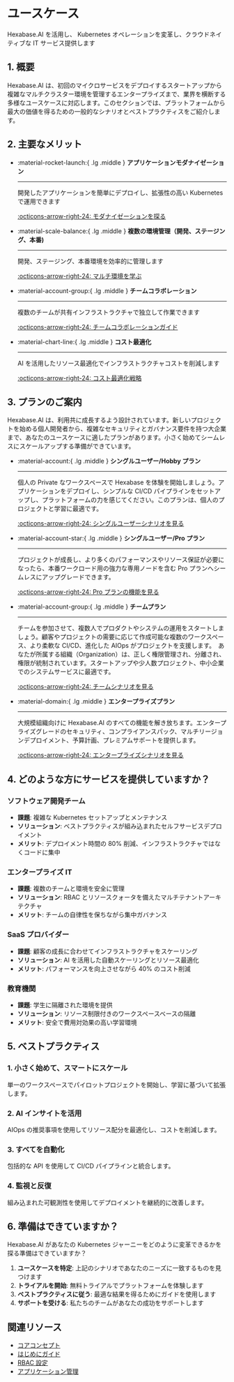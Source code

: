 # ユースケース

Hexabase.AI を活用し、 Kubernetes オペレーションを変革し、クラウドネイティブな IT サービス提供します

## 1. 概要

Hexabase.AI は、初回のマイクロサービスをデプロイするスタートアップから複雑なマルチクラスター環境を管理するエンタープライズまで、業界を横断する多様なユースケースに対応します。このセクションでは、プラットフォームから最大の価値を得るための一般的なシナリオとベストプラクティスをご紹介します。

## 2. 主要なメリット

<div class="grid cards" markdown>

- :material-rocket-launch:{ .lg .middle } **アプリケーションモダナイゼーション**

  ***

  開発したアプリケーションを簡単にデプロイし、拡張性の高い Kubernetes で運用できます

  [:octicons-arrow-right-24: モダナイゼーションを探る](on-premise-deployment.md)

- :material-scale-balance:{ .lg .middle } **複数の環境管理（開発、ステージング、本番)**

  ***

  開発、ステージング、本番環境を効率的に管理します

  [:octicons-arrow-right-24: マルチ環境を学ぶ](enterprise-plan.md)

- :material-account-group:{ .lg .middle } **チームコラボレーション**

  ***

  複数のチームが共有インフラストラクチャで独立して作業できます

  [:octicons-arrow-right-24: チームコラボレーションガイド](../aiops/ai-devops-use-cases.md)

- :material-chart-line:{ .lg .middle } **コスト最適化**

  ***

  AI を活用したリソース最適化でインフラストラクチャコストを削減します

  [:octicons-arrow-right-24: コスト最適化戦略](../aiops/index.md)

</div>

## 3. プランのご案内

Hexabase.AI は、利用共に成長するよう設計されています。新しいプロジェクトを始める個人開発者から、複雑なセキュリティとガバナンス要件を持つ大企業まで、あなたのユースケースに適したプランがあります。小さく始めてシームレスにスケールアップする準備ができています。

<div class="grid cards" markdown>

- :material-account:{ .lg .middle } **シングルユーザー/Hobby プラン**

  ***

  個人の Private なワークスペースで Hexabase を体験を開始しましょう。アプリケーションをデプロイし、シンプルな CI/CD パイプラインをセットアップし、プラットフォームの力を感じてください。このプランは、個人のプロジェクトと学習に最適です。

  [:octicons-arrow-right-24: シングルユーザーシナリオを見る](single-user-plan.md)

- :material-account-star:{ .lg .middle } **シングルユーザー/Pro プラン**

  ***

  プロジェクトが成長し、より多くのパフォーマンスやリソース保証が必要になったら、本番ワークロード用の強力な専用ノードを含む Pro プランへシームレスにアップグレードできます。

  [:octicons-arrow-right-24: Pro プランの機能を見る](single-user-plan.md#pro-プランの機能)

- :material-account-group:{ .lg .middle } **チームプラン**

  ***

  チームを参加させて、複数人でプロダクトやシステムの運用をスタートしましょう。顧客やプロジェクトの需要に応じて作成可能な複数のワークスペース、より柔軟な CI/CD、進化した AIOps がプロジェクトを支援します。　あなたが所属する組織（Organization）は、正しく権限管理され、分離され、権限が統制されています。スタートアップや少人数プロジェクト、中小企業でのシステムサービスに最適です。

  [:octicons-arrow-right-24: チームシナリオを見る](team-plan.md)

- :material-domain:{ .lg .middle } **エンタープライズプラン**

  ***

  大規模組織向けに Hexabase.AI のすべての機能を解き放ちます。エンタープライズグレードのセキュリティ、コンプライアンスパック、マルチリージョンデプロイメント、予算計画、プレミアムサポートを提供します。

  [:octicons-arrow-right-24: エンタープライズシナリオを見る](enterprise-plan.md)

</div>

## 4. どのような方にサービスを提供していますか？

### ソフトウェア開発チーム

- **課題**: 複雑な Kubernetes セットアップとメンテナンス
- **ソリューション**: ベストプラクティスが組み込まれたセルフサービスデプロイメント
- **メリット**: デプロイメント時間の 80% 削減、インフラストラクチャではなくコードに集中

### エンタープライズ IT

- **課題**: 複数のチームと環境を安全に管理
- **ソリューション**: RBAC とリソースクォータを備えたマルチテナントアーキテクチャ
- **メリット**: チームの自律性を保ちながら集中ガバナンス

### SaaS プロバイダー

- **課題**: 顧客の成長に合わせてインフラストラクチャをスケーリング
- **ソリューション**: AI を活用した自動スケーリングとリソース最適化
- **メリット**: パフォーマンスを向上させながら 40% のコスト削減

### 教育機関

- **課題**: 学生に隔離された環境を提供
- **ソリューション**: リソース制限付きのワークスペースベースの隔離
- **メリット**: 安全で費用対効果の高い学習環境

## 5. ベストプラクティス

### 1. 小さく始めて、スマートにスケール

単一のワークスペースでパイロットプロジェクトを開始し、学習に基づいて拡張します。

### 2. AI インサイトを活用

AIOps の推奨事項を使用してリソース配分を最適化し、コストを削減します。

### 3. すべてを自動化

包括的な API を使用して CI/CD パイプラインと統合します。

### 4. 監視と反復

組み込まれた可観測性を使用してデプロイメントを継続的に改善します。

## 6. 準備はできていますか？

Hexabase.AI があなたの Kubernetes ジャーニーをどのように変革できるかを探る準備はできていますか？

1. **ユースケースを特定**: 上記のシナリオであなたのニーズに一致するものを見つけます
2. **トライアルを開始**: 無料トライアルでプラットフォームを体験します
3. **ベストプラクティスに従う**: 最適な結果を得るためにガイドを使用します
4. **サポートを受ける**: 私たちのチームがあなたの成功をサポートします

## 関連リソース

- [コアコンセプト](../concept/index.md)
- [はじめにガイド](../concept/overview.md)
- [RBAC 設定](../rbac/index.md)
- [アプリケーション管理](../applications/index.md)
